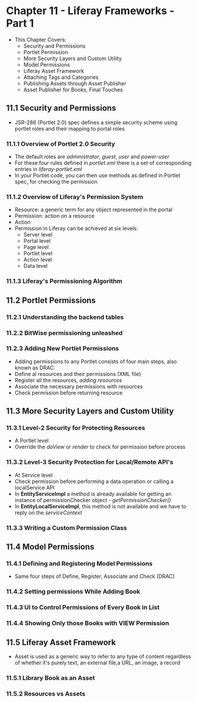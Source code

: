 # Chapter 11 - Liferay Frameworks - Part 1
* This Chapter Covers:
    * Security and Permissions
    * Portlet Permission
    * More Security Layers and Custom Utility
    * Model Permissions
    * Liferay Asset Framework
    * Attaching Tags and Categories
    * Publishing Assets through Asset Publisher
    * Asset Publisher for Books, Final Touches

## 11.1 Security and Permissions
* JSR-286 (Portlet 2.0) spec defines a simple security scheme using portlet roles and their mapping to portal roles

### 11.1.1 Overview of Portlet 2.0 Security
* The default roles are *administrator*, *guest*, *user* and *power-user*
* For these four rules defined in *portlet.xml* there is a set of corresponding entries in *liferay-portlet.xml*
* In your Portlet code, you can then use methods as defined in Portlet spec, for checking the permission

### 11.1.2 Overview of Liferay's Permission System
* Resource: a generic term for any object represented in the portal
* Permission: action on a resource
* Action
* Permission in Liferay can be achieved at six levels:
    * Server level
    * Portal level
    * Page level
    * Portlet level
    * Action level
    * Data level

### 11.1.3 Liferay's Permissioning Algorithm

## 11.2 Portlet Permissions

### 11.2.1 Understanding the backend tables

### 11.2.2 BitWise permissioning unleashed

### 11.2.3 Adding New Portlet Permissions
* Adding permissions to any Portlet consists of four main steps, also known as DRAC:
* Define al resources and their permissions (XML file)
* Register all the resources, *adding resources*
* Associate the necessary permissions with resources
* Check permission before returning resource

## 11.3 More Security Layers and Custom Utility

### 11.3.1 Level-2 Security for Protecting Resources
* A Portlet level
* Override the *doView* or *render* to check for permission before process

### 11.3.2 Level-3 Security Protection for Local/Remote API's
* At Service level
* Check permission before performing a data operation or calling a localService API
* In **EntityServiceImpl** a method is already available for getting an instance of permissionChecker object - *getPermissionChecker()*
* In **EntityLocalServiceImpl**, this method is not available and we have to reply on the *serviceContext*

### 11.3.3 Writing a Custom Permission Class

## 11.4 Model Permissions

### 11.4.1 Defining and Registering Model Permissions
* Same four steps of Define, Register, Associate and Check (DRAC)

### 11.4.2 Setting permissions While Adding Book

### 11.4.3 UI to Control Permissions of Every Book in List

### 11.4.4 Showing Only those Books with VIEW Permission

## 11.5 Liferay Asset Framework
* Asset is used as a generic way to refer to any type of content regardless of whether it's purely text, an external file,a URL, an image, a record

### 11.5.1 Library Book as an Asset

### 11.5.2 Resources vs Assets

